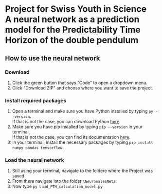 # Project for Swiss Youth in Science <br> A neural network as a prediction model for the Predictability Time Horizon of the double pendulum

## How to use the neural network
### Download
1. Click the green button that says "Code" to open a dropdown menu.
2. Click "Download ZIP" and choose where you want to save the project.

### Install required packages
1. Open a terminal and make sure you have Python installed by typing ``py --version``. <br> If that is not the case, you can download Python [here](https://www.python.org/downloads/).
2. Make sure you have pip installed by typing ``pip --version`` in your terminal.<br> If that is not the case, you can find its documentation [here](https://pip.pypa.io/en/stable/).
3. In your terminal, install the necessary packages by typing ``pip install numpy pandas tensorflow``.

### Load the neural network
1. Still using your terminal, navigate to the foldere where the Project was saved.
2. From there navigate into the folder ``\NeuronalesNetz``.
3. Now type ``py Load_PTH_calculation_model.py``
